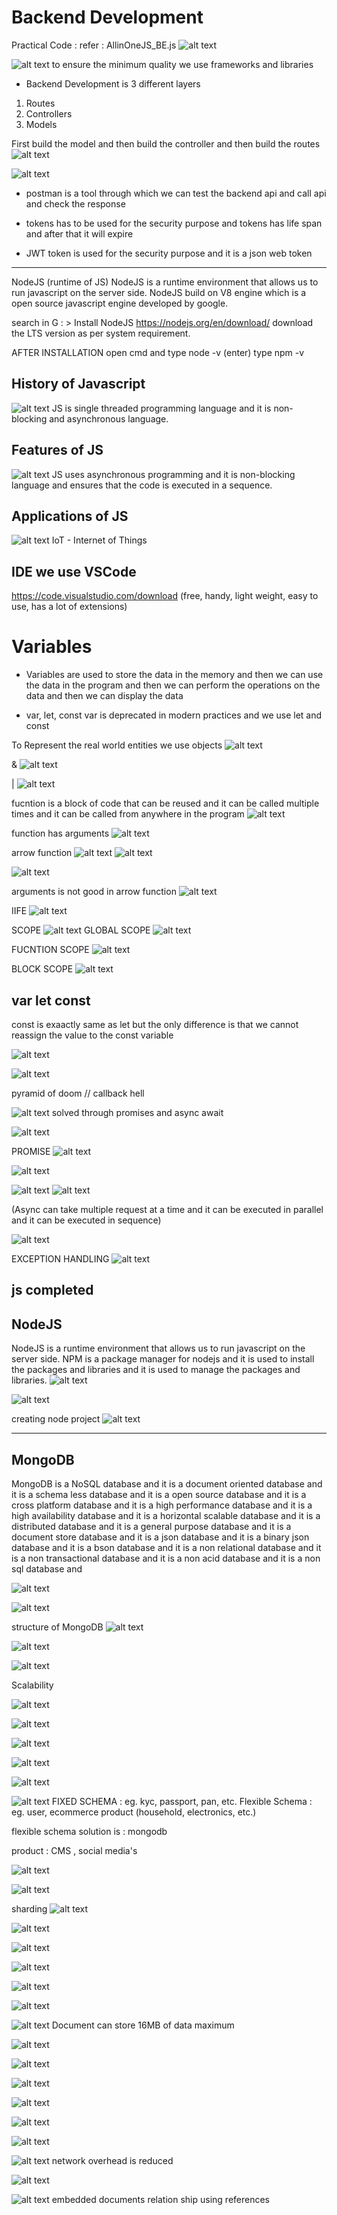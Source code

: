 # Backend Development
Practical Code : refer : AllinOneJS_BE.js
![alt text](image.png)

<!--

some layer that provides the data
backend is where the data logic is provided.
backend is where the data is stored.
Backend is the server side of the application.
Backend is the brain of the application.

Java/ Spring Boot
JS/Node.js/ Express.js 
( optional : / Nest.js/ Koa.js/ Sails.js/ Meteor.js/ Loopback.js/ Hapi.js/ Adonis.js/ Feathers.js )
Python/ Django
Ruby/ Ruby on Rails
PHP/ Laravel
C#/.NET
Go/ GoLang/ Revel/ Beego
-->

<!--
Modern Web apps follow a 3-tier architecture
1. Frontend
2. Backend
3. Database

Frontend is the client side of the application
Frontend is the user interface of the application
Frontend is the presentation layer of the application
Frontend is the face of the application

Backend is the server side of the application
Backend is the brain of the application
Backend is the data layer of the application
Backend is the logic layer of the application

Database is the storage layer of the application
Database is the data layer of the application
Database is the persistence layer of the application

FE with BE and DB is a 3-tier architecture

-->

![alt text](image-1.png)
to ensure the minimum quality we use frameworks and libraries

- Backend Development is 3 different layers
1. Routes
2. Controllers
3. Models


<!--
Receptionist (Frontend) -> Manager (Backend) -> Database (Database)

Receptionist (Routes works is acknowledge the request and validate the request and then pass it to the controller)
Waiter (controller where logic is written and then pass it to the model)
(main player is the waiter )
Chef (Model where the data is stored and then pass it to the controller)

Routes works is to receive the request and verify and validate the request and then pass it to the 
-->

First build the model and then build the controller and then build the routes
![alt text](image-2.png)

<!--
OUTCOMES
Job
Startup
Freelancing

Build Your Brand

eg. Apple
Apple know well how to do the marketing.
Have skills and Brand yourself
connect with right people and build your network
(#top1PercentTechiesWithVishwa - linkedIn - for 21Days is backend)
-->
![alt text](image-3.png)

- postman is a tool through which we can test the backend api and call api and check the response

- tokens has to be used for the security purpose and tokens has life span and after that it will expire

- JWT token is used for the security purpose and it is a json web token

---
<!--Day 1 -->
NodeJS (runtime of JS)
NodeJS is a runtime environment that allows us to run javascript on the server side.
NodeJS build on V8 engine which is a open source javascript engine developed by google.

search in G : > Install NodeJS
https://nodejs.org/en/download/
download the LTS version as per system requirement.

AFTER INSTALLATION
open cmd and type node -v (enter)
type npm -v

## History of Javascript
![alt text](image-4.png)
JS is single threaded programming language and it is non-blocking and asynchronous language.

## Features of JS
![alt text](image-5.png)
JS uses asynchronous programming and it is non-blocking language and ensures that the code is executed in a sequence.

## Applications of JS
![alt text](image-6.png) 
IoT - Internet of Things

## IDE we use VSCode
https://code.visualstudio.com/download
(free, handy, light weight, easy to use, has a lot of extensions)

<!--

eg.
![alt text](image-7.png)
-->

# Variables
- Variables are used to store the data in the memory and then we can use the data in the program and then we can perform the operations on the data and then we can display the data 

- var, let, const
var is deprecated in modern practices and we use let and const

To Represent the real world entities we use objects
![alt text](image-8.png)


&
![alt text](image-9.png)

|
![alt text](image-10.png)


fucntion is a block of code that can be reused and it can be called multiple times and it can be called from anywhere in the program
![alt text](image-11.png)


function has arguments
![alt text](image-12.png)

arrow function
![alt text](image-13.png)
![alt text](image-14.png)

![alt text](image-15.png)

arguments is not good in arrow function
![alt text](image-16.png)


IIFE
![alt text](image-17.png)

 SCOPE
![alt text](image-18.png)
GLOBAL SCOPE
![alt text](image-19.png)

FUCNTION SCOPE
![alt text](image-20.png)

BLOCK SCOPE
![alt text](image-21.png)

var let const
----

const is exaactly same as let but the only difference is that we cannot reassign the value to the const variable


![alt text](image-22.png)


![alt text](image-23.png)

pyramid of doom
// callback hell

![alt text](image-24.png)
solved through promises and async await


![alt text](image-25.png)

PROMISE
![alt text](image-26.png)

![alt text](image-27.png)

![alt text](image-28.png)
![alt text](image-29.png)

(Async can take multiple request at a time and it can be executed in parallel and it can be executed in sequence)

![alt text](image-30.png)

EXCEPTION HANDLING
![alt text](image-31.png)





























js completed
---

<!--
![alt text](image-33.png)
![alt text](image-34.png)
-->

NodeJS
----

NodeJS is a runtime environment that allows us to run javascript on the server side.
NPM is a package manager for nodejs and it is used to install the packages and libraries and it is used to manage the packages and libraries.
![alt text](image-35.png)

![alt text](image-36.png)

creating node project
![alt text](image-37.png)



-------------
MongoDB
---

MongoDB is a NoSQL database and it is a document oriented database and it is a schema less database and it is a open source database and it is a cross platform database and it is a high performance database and it is a high availability database and it is a horizontal scalable database and it is a distributed database and it is a general purpose database and it is a document store database and it is a json database and it is a binary json database and it is a bson database and it is a non relational database and it is a non transactional database and it is a non acid database and it is a non sql database and 

![alt text](image-39.png)

![alt text](image-38.png)

structure of MongoDB
![alt text](image-40.png)

![alt text](image-41.png)

![alt text](image-42.png)

Scalability


![alt text](image-43.png)

![alt text](image-44.png)

![alt text](image-45.png)

![alt text](image-46.png)

![alt text](image-47.png)

![alt text](image-48.png)
FIXED SCHEMA : eg. kyc, passport, pan, etc.
Flexible Schema : eg. user, ecommerce product (household, electronics, etc.)

flexible schema solution is : mongodb

product : CMS , social media's

![alt text](image-49.png)

![alt text](image-50.png)

sharding
![alt text](image-51.png)

![alt text](image-52.png)

![alt text](image-53.png)

![alt text](image-54.png)

![alt text](image-55.png)

![alt text](image-56.png)

![alt text](image-57.png)
Document can store 16MB of data maximum

![alt text](image-58.png)

![alt text](image-59.png)

![alt text](image-60.png)

![alt text](image-61.png)

![alt text](image-62.png)

![alt text](image-63.png)

![alt text](image-64.png)
network overhead is reduced

![alt text](image-65.png)

![alt text](image-66.png)
embedded documents
relation ship using references